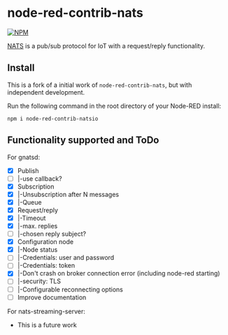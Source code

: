 node-red-contrib-nats
=====================

[![NPM](https://nodei.co/npm/node-red-contrib-natsio.png?compact=true)](https://nodei.co/npm/node-red-contrib-natsio/)

[NATS](http://www.nats.io/) is a pub/sub protocol for IoT with a request/reply functionality.

Install
-------

This is a fork of a initial work of `node-red-contrib-nats`,
but with independent development.

Run the following command in the root directory of your Node-RED install:

```
npm i node-red-contrib-natsio
```

Functionality supported and ToDo
-------------------------------

For gnatsd:

- [x] Publish
- [ ] |-use callback?
- [x] Subscription
- [x] |-Unsubscription after N messages
- [x] |-Queue
- [x] Request/reply
- [x] |-Timeout
- [x] |-max. replies
- [ ] |-chosen reply subject?
- [x] Configuration node
- [x] |-Node status
- [ ] |-Credentials: user and password
- [ ] |-Credentials: token
- [x] |-Don't crash on broker connection error (including node-red starting)
- [ ] |-security: TLS
- [ ] |-Configurable reconnecting options
- [ ] Improve documentation

For nats-streaming-server:

- This is a future work
